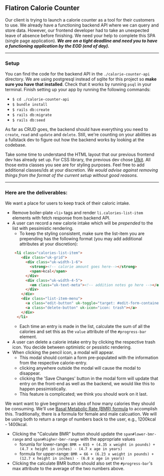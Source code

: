 ## Flatiron Calorie Counter
Our client is trying to launch a calorie counter as a tool for their customers to use. We already have a functioning backend API where we can query and store data. However, our frontend developer had to take an unexpected leave of absence before finishing. We need your help to complete this SPA (single page application). **_We are on a tight deadline and need you to have a functioning application by the EOD (end of day)._**    

---

### Setup
You can find the code for the backend API in the `./calorie-counter-api` directory. We are using postgresql instead of sqlite for this project so **make sure you have that installed**. Check that it works by running `psql` in your terminal. 
Finish setting up your app by running the following commands:

* `$ cd ./calorie-counter-api`
* `$ bundle install`
* `$ rails db:create`
* `$ rails db:migrate`
* `$ rails db:seed`

As far as CRUD goes, the backend should have everything you need to `create`, `read` and `update` and `delete`. Still, we're counting on your abilities as a fullstack dev to figure out how the backend works by looking at the codebase.

Take some time to understand the HTML layout that our previous frontend dev has already set up. For CSS library, the previous dev chose [UIkit](https://getuikit.com/). All those extra classes you see are for styling purposes. Feel free to add additional classes/ids at your discretion. *We would advise against removing things from the format of the current setup without good reasons.*

---

### Here are the deliverables:
We want a place for users to keep track of their caloric intake.
* Remove boiler-plate `<li>` tags and render `li.calories-list-item` elements with fetch response from backend API.
* A user can record a new calorie intake which will be *prepended* to the list with pessimistic rendering.
  * To keep the styling consistent, make sure the list-item you are prepending has the following format (you may add additional attributes at your discretion):
  ```html
   <li class="calories-list-item">
      <div class="uk-grid">
        <div class="uk-width-1-6">
          <strong><!-- calorie amount goes here--></strong>
          <span>kcal</span>
        </div>
        <div class="uk-width-4-5">
          <em class="uk-text-meta"><!-- addition notes go here --></em>
        </div>
      </div>
      <div class="list-item-menu">
        <a class="edit-button" uk-toggle="target: #edit-form-container" uk-icon="icon: pencil"></a>
        <a class="delete-button" uk-icon="icon: trash"></a>
      </div>
    </li>
  ```
  * Each time an entry is made in the list, calculate the sum of all the calories and set this as the `value` attribute of the `#progress-bar` element.
* A user can delete a calorie intake entry by clicking the respective trash icon. You decide between optimistic or pessistic rendering.
* When clicking the pencil icon, a modal will appear.
  * This modal should contain a form pre-populated with the information from the respective calorie-entry.
  * clicking anywhere outside the modal will cause the modal to disappear.
  * clicking the 'Save Changes' button in the modal form will update that entry on the front-end as well as the backend, we would like this to happen pessimistically.
  * This feature is complicated; we think you should work on it last.

We want want to give beginners an idea of how many calories they should be consuming. We'll use [Basal Metabolic Rate (BMR) formula](https://www.active.com/fitness/calculators/bmr) to accomplish this. Traditionally, there is a formula for female and male calcuation. We will be using both to return a range of numbers back to the user, e.g., 1200kcal - 1400kcal.
* Clicking the "Calculate BMR" button should update the `span#lower-bmr-range` and `span#higher-bmr-range` with the appropriate values
  * forumla for lower-range: `BMR = 655 + (4.35 x weight in pounds) + (4.7 x height in inches) - (4.7 x age in years)`
  * formula for upper-range: `BMR = 66 + (6.23 x weight in pounds) + (12.7 x height in inches) - (6.8 x age in years)`
* Clicking the calculate BMR button should also set the `#progress-bar`'s max attribute to the average of the two numbers above.


